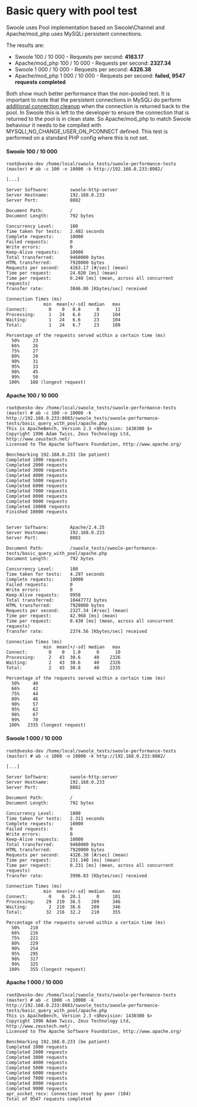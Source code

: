 # Basic query with pool test

Swoole uses Pool implementation based on Swoole\Channel and Apache/mod_php uses MySQLi persistent connections.

The results are:
- Swoole 100 / 10 000 - Requests per second: **4163.17**
- Apache/mod_php 100 / 10 000 - Requests per second: **2327.34**
- Swoole 1 000 / 10 000 - Requests per second: **4326.38**
- Apache/mod_php 1 000 / 10 000 - Requests per second: **failed, 9547 requests completed**

Both show much better performance than the non-pooled test.
It is important to note that the persistent connections in MySQLi do perform [additional connection cleanup](https://www.php.net/manual/en/mysqli.persistconns.php) when the connection is returned back to the pool.
In Swoole this is left to the developer to ensure the connection that is returned to the pool is in clean state.
So Apache/mod_php to match Swoole behaviour it needs to be compiled with MYSQLI_NO_CHANGE_USER_ON_PCONNECT defined.
This test is performed on a standard PHP config where this is not set.

#### Swoole 100 / 10 000
```
root@vesko-dev /home/local/swoole_tests/swoole-performance-tests (master) # ab -c 100 -n 10000 -k http://192.168.0.233:8082/

[...]

Server Software:        swoole-http-server
Server Hostname:        192.168.0.233
Server Port:            8082

Document Path:          /
Document Length:        792 bytes

Concurrency Level:      100
Time taken for tests:   2.402 seconds
Complete requests:      10000
Failed requests:        0
Write errors:           0
Keep-Alive requests:    10000
Total transferred:      9460000 bytes
HTML transferred:       7920000 bytes
Requests per second:    4163.17 [#/sec] (mean)
Time per request:       24.020 [ms] (mean)
Time per request:       0.240 [ms] (mean, across all concurrent requests)
Transfer rate:          3846.06 [Kbytes/sec] received

Connection Times (ms)
              min  mean[+/-sd] median   max
Connect:        0    0   0.8      0      11
Processing:     1   24   6.6     23     104
Waiting:        1   24   6.6     23     104
Total:          1   24   6.7     23     108

Percentage of the requests served within a certain time (ms)
  50%     23
  66%     26
  75%     27
  80%     28
  90%     31
  95%     33
  98%     45
  99%     50
 100%    108 (longest request)
```
#### Apache 100 / 10 000
```
root@vesko-dev /home/local/swoole_tests/swoole-performance-tests (master) # ab -c 100 -n 10000 -k http://192.168.0.233:8083/swoole_tests/swoole-performance-tests/basic_query_with_pool/apache.php
This is ApacheBench, Version 2.3 <$Revision: 1430300 $>
Copyright 1996 Adam Twiss, Zeus Technology Ltd, http://www.zeustech.net/
Licensed to The Apache Software Foundation, http://www.apache.org/

Benchmarking 192.168.0.233 (be patient)
Completed 1000 requests
Completed 2000 requests
Completed 3000 requests
Completed 4000 requests
Completed 5000 requests
Completed 6000 requests
Completed 7000 requests
Completed 8000 requests
Completed 9000 requests
Completed 10000 requests
Finished 10000 requests


Server Software:        Apache/2.4.25
Server Hostname:        192.168.0.233
Server Port:            8083

Document Path:          /swoole_tests/swoole-performance-tests/basic_query_with_pool/apache.php
Document Length:        792 bytes

Concurrency Level:      100
Time taken for tests:   4.297 seconds
Complete requests:      10000
Failed requests:        0
Write errors:           0
Keep-Alive requests:    9958
Total transferred:      10447772 bytes
HTML transferred:       7920000 bytes
Requests per second:    2327.34 [#/sec] (mean)
Time per request:       42.968 [ms] (mean)
Time per request:       0.430 [ms] (mean, across all concurrent requests)
Transfer rate:          2374.56 [Kbytes/sec] received

Connection Times (ms)
              min  mean[+/-sd] median   max
Connect:        0    0   1.0      0      10
Processing:     2   43  30.6     40    2326
Waiting:        2   43  30.6     40    2326
Total:          2   43  30.8     40    2335

Percentage of the requests served within a certain time (ms)
  50%     40
  66%     42
  75%     44
  80%     46
  90%     57
  95%     62
  98%     67
  99%     70
 100%   2335 (longest request)
```
#### Swoole 1 000 / 10 000
```
root@vesko-dev /home/local/swoole_tests/swoole-performance-tests (master) # ab -c 1000 -n 10000 -k http://192.168.0.233:8082/

[...]

Server Software:        swoole-http-server
Server Hostname:        192.168.0.233
Server Port:            8082

Document Path:          /
Document Length:        792 bytes

Concurrency Level:      1000
Time taken for tests:   2.311 seconds
Complete requests:      10000
Failed requests:        0
Write errors:           0
Keep-Alive requests:    10000
Total transferred:      9460000 bytes
HTML transferred:       7920000 bytes
Requests per second:    4326.38 [#/sec] (mean)
Time per request:       231.140 [ms] (mean)
Time per request:       0.231 [ms] (mean, across all concurrent requests)
Transfer rate:          3996.83 [Kbytes/sec] received

Connection Times (ms)
              min  mean[+/-sd] median   max
Connect:        0    6  20.1      0     101
Processing:    29  210  36.5    209     346
Waiting:        2  210  36.6    209     346
Total:         32  216  32.2    210     355

Percentage of the requests served within a certain time (ms)
  50%    210
  66%    216
  75%    221
  80%    229
  90%    254
  95%    295
  98%    317
  99%    325
 100%    355 (longest request)
```
#### Apache 1 000 / 10 000
```
root@vesko-dev /home/local/swoole_tests/swoole-performance-tests (master) # ab -c 1000 -n 10000 -k http://192.168.0.233:8083/swoole_tests/swoole-performance-tests/basic_query_with_pool/apache.php
This is ApacheBench, Version 2.3 <$Revision: 1430300 $>
Copyright 1996 Adam Twiss, Zeus Technology Ltd, http://www.zeustech.net/
Licensed to The Apache Software Foundation, http://www.apache.org/

Benchmarking 192.168.0.233 (be patient)
Completed 1000 requests
Completed 2000 requests
Completed 3000 requests
Completed 4000 requests
Completed 5000 requests
Completed 6000 requests
Completed 7000 requests
Completed 8000 requests
Completed 9000 requests
apr_socket_recv: Connection reset by peer (104)
Total of 9547 requests completed
```
